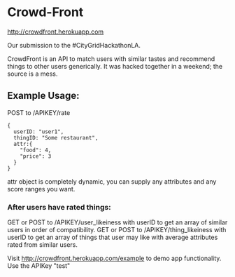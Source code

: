 Crowd-Front
===========
http://crowdfront.herokuapp.com


Our submission to the #CityGridHackathonLA.

CrowdFront is an API to match users with similar tastes and recommend things to other users generically. It was hacked together in a weekend; the source is a mess.


## Example Usage:
POST to /APIKEY/rate

```
{
  userID: "user1",
  thingID: "Some restaurant",
  attr:{
    "food": 4,
    "price": 3
  }
}
```
attr object is completely dynamic, you can supply any attributes and any score ranges you want.

### After users have rated things:
GET or POST to /APIKEY/user_likeiness with userID to get an array of similar users in order of compatibility.
GET or POST to /APIKEY/thing_likeiness with userID to get an array of things that user may like with average attributes rated from similar users.


Visit http://crowdfront.herokuapp.com/example to demo app functionality. Use the APIKey "test"

